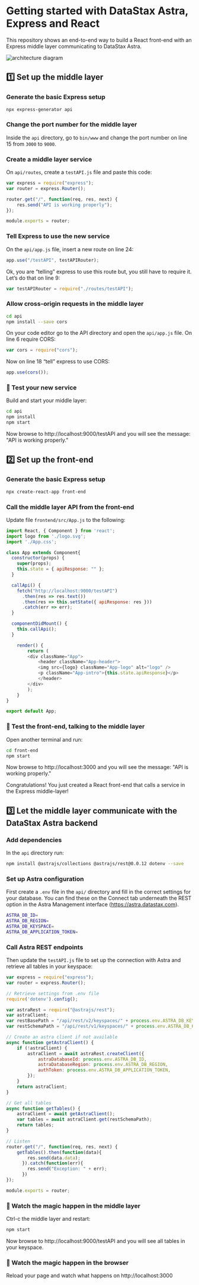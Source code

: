 # Getting started with DataStax Astra, Express and React
This repository shows an end-to-end way to build a React front-end with an Express middle layer communicating to DataStax Astra.

![architecture diagram](images/astra-express-react.png)

## 1️⃣ Set up the middle layer
### Generate the basic Express setup
```sh
npx express-generator api
```
### Change the port number for the middle layer
Inside the `api` directory, go to `bin/www` and change the port number on line 15 from `3000` to `9000`.
### Create a middle layer service
On `api/routes`, create a `testAPI.js` file and paste this code:
```js
var express = require("express");
var router = express.Router();

router.get("/", function(req, res, next) {
    res.send("API is working properly");
});

module.exports = router;
```
### Tell Express to use the new service
On the `api/app.js` file, insert a new route on line 24:
```js
app.use("/testAPI", testAPIRouter);
```
Ok, you are “telling” express to use this route but, you still have to require it. Let’s do that on line 9:
```js
var testAPIRouter = require("./routes/testAPI");
```
### Allow cross-origin requests in the middle layer
```sh
cd api
npm install --save cors
```
On your code editor go to the API directory and open the `api/app.js` file.
On line 6 require CORS:
```js
var cors = require("cors");
```
Now on line 18 “tell” express to use CORS:
```js
app.use(cors());
```
### 🚀 Test your new service
Build and start your middle layer:
```sh
cd api
npm install
npm start
```
Now browse to http://localhost:9000/testAPI and you will see the message: "API is working properly."

## 2️⃣ Set up the front-end
### Generate the basic Express setup
```sh
npx create-react-app front-end
```
### Call the middle layer API from the front-end
Update file `frontend/src/App.js` to the following:
```js
import React, { Component } from 'react';
import logo from './logo.svg';
import './App.css';

class App extends Component{
  constructor(props) {
    super(props);
    this.state = { apiResponse: "" };
  }

  callApi() {
    fetch("http://localhost:9000/testAPI")
      .then(res => res.text())
      .then(res => this.setState({ apiResponse: res }))
      .catch(err => err);
  }

  componentDidMount() {
    this.callApi();
  }

    render() {
        return (
        <div className="App">
            <header className="App-header">
            <img src={logo} className="App-logo" alt="logo" />
            <p className="App-intro">{this.state.apiResponse}</p>
            </header>
        </div>
        );
    }
}

export default App;
```
### 🚀 Test the front-end, talking to the middle layer
Open another terminal and run:
```sh
cd front-end
npm start
```
Now browse to http://localhost:3000 and you will see the message: "API is working properly."

Congratulations! You just created a React front-end that calls a service in the Express middle-layer!

## 3️⃣ Let the middle layer communicate with the DataStax Astra backend
### Add dependencies
In the `api` directory run:
```sh
npm install @astrajs/collections @astrajs/rest@0.0.12 dotenv --save
```
### Set up Astra configuration
First create a `.env` file in the `api/` directory and fill in the correct settings for your database. You can find these on the Connect tab underneath the REST option in the Astra Management interface (https://astra.datastax.com).
```sh
ASTRA_DB_ID=
ASTRA_DB_REGION=
ASTRA_DB_KEYSPACE=
ASTRA_DB_APPLICATION_TOKEN=
```
### Call Astra REST endpoints
Then update the `testAPI.js` file to set up the connection with Astra and retrieve all tables in your keyspace:
```js
var express = require("express");
var router = express.Router();

// Retrieve settings from .env file
require('dotenv').config();

var astraRest = require("@astrajs/rest");
var astraClient;
var restBasePath = "/api/rest/v2/keyspaces/" + process.env.ASTRA_DB_KEYSPACE;
var restSchemaPath = "/api/rest/v1/keyspaces/" + process.env.ASTRA_DB_KEYSPACE + "/tables/";

// Create an astra client if not available
async function getAstraClient() {
    if (!astraClient) {
        astraClient = await astraRest.createClient({
            astraDatabaseId: process.env.ASTRA_DB_ID,
            astraDatabaseRegion: process.env.ASTRA_DB_REGION,
            authToken: process.env.ASTRA_DB_APPLICATION_TOKEN,
        });
    }
    return astraClient;
}

// Get all tables
async function getTables() {
    astraClient = await getAstraClient();
    var tables = await astraClient.get(restSchemaPath);
    return tables;
}

// Listen
router.get("/", function(req, res, next) {
    getTables().then(function(data){
        res.send(data.data);
      }).catch(function(err){
        res.send("Exception: " + err);
      })
});

module.exports = router;
```
### 🚀 Watch the magic happen in the middle layer
Ctrl-c the middle layer and restart:
```sh
npm start
```
Now browse to http://localhost:9000/testAPI and you will see all tables in your keyspace.

### 🚀 Watch the magic happen in the browser
Reload your page and watch what happens on http://localhost:3000
